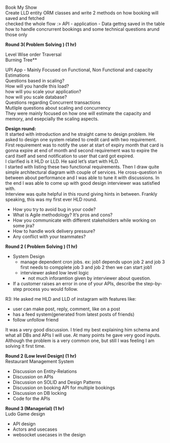 



Book My Show  
Create LLD entity ORM classes and write 2 methods on how booking will saved and fetched  
checked the whole flow :> API - application - Data gettng saved in the table  
how to handle concrurrent bookings and some technical questions arund those only

**Round 3( Problem Solving ) (1 hr)**

Level Wise order Traversal  
Burning Tree**

UPI App - Mainly Focused on Functional, Non Functional and capacity Estimations  
Questions based in scaling?  
How will you handle this load?  
how will you scale your application?  
how will you scale database?  
Questions regarding Concurrent transactions  
Mutliple questions about scaling and concurrency  
They were mainly focused on how one will estimate the capacity and memory, and esepcially the scaling aspects.


**Design round:**  
It started with introduction and he straight came to design problem. He asked to design one system related to credit card with two requirement. First requirement was to notify the user at start of expiry month that card is gonna expire at end of month and second requirement was to expire the card itself and send notification to user that card got expired.  
I clarified is it HLD or LLD. He said let’s start with HLD.  
I started with listing these two functional requirements. Then I draw quite simple architectural diagram with couple of services. He cross-question in between about performance and I was able to tune it with discussions. In the end I was able to come up with good design interviewer was satisfied with.  
Interview was quite helpful in this round giving hints in between. Frankly speaking, this was my first ever HLD round.



- How you try to avoid bug in your code?
- What is Agile methodology? It’s pros and cons?
- How you communicate with different stakeholders while working on some jira?
- How to handle work delivery pressure?
- Any conflict with your teammates?


**Round 2 ( Problem Solving ) (1 hr)**

- System Design
    - manage dependent cron jobs. ex: job1 depends upon job 2 and job 3 first needs to compplete job 3 and job 2 then we can start job1
    - interviewer asked low level logic
        - not much inforamtion given by interviewer about question.
- If a customer raises an error in one of your APIs, describe the step-by-step process you would follow.


R3: He asked me HLD and LLD of instagram with features like:

- user can make post, reply, comment, like on a post
- has a feed system(generated from latest posts of friends)
- follow unfollow friend

It was a very good discussion. I tried my best explaining him schema and what all DBs and APIs I will use. At many points he gave very good inputs. Although the problem is a very common one, but still I was feeling I am solving it first time.



**Round 2 (Low level Design) (1 hr)**  
Restaurant Management System

- Discussion on Entity-Relations
- Discussion on APIs
- Discussion on SOLID and Design Patterns
- Discussion on booking API for multiple bookings
- Discussion on DB locking
- Code for the APIs

**Round 3 (Managerial) (1 hr)**  
Ludo Game design

- API design
- Actors and usecases
- websocket usecases in the design

